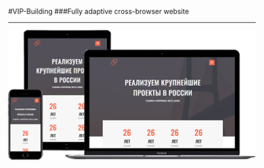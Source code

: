 #VIP-Building
###Fully adaptive cross-browser website

***
[![VIP-Building](img/Portfolio-1.png)](https://ovsyankinvi.github.io/007_02_VIP-Building/#projects)

